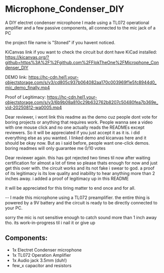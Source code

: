 # Microphone_Condenser_DIY
A DIY electret condenser microphone I made using a TL072 operational amplifier and a few passive components, all connected to the mic jack of a PC

the project file name is "Stoned" if you havent noticed.

KiCanvas link if you want to check the circuit but dont have KiCad installed: https://kicanvas.org/?github=https%3A%2F%2Fgithub.com%2FFlokTheOne%2FMicrophone_Condenser_DIY

DEMO link: https://hc-cdn.hel1.your-objectstorage.com/s/v3/cd805c937b064082aa170c003969f1e5fc8944d0_mic_demo_finally.mp4

Proof of Legitimacy: https://hc-cdn.hel1.your-objectstorage.com/s/v3/6b9b08a810c29b632762b8207c50480fea7b369e_vid-20250812-wa0005.mp4

Dear reviewer, i wont link this readme as the demo cuz people dont vote for boring projects or anything that requires work. People wanna see a video with one mouse click and no one actually reads the READMEs except reviewers. So it will be appreciated if you just accept it as it is. i did everything else as you wanted. I linked demo and kicanvas here and it should be okay now. But as i said before, people want one-click demos. boring readmes will only guarantee me 0/10 votes

Dear reviewer again. this has got rejected two times til now after waiting certification for almost a lot of time so please thats enough for now and just get this over with. the circuit works and its not fake i swear to god. a proof of its legitimacy is its low quality and inability to hear anything more than 2 inches away. i added a proof of legitimacy up in this README

 it will be appreciated for this tiring matter to end once and for all. 


-- I made this microphone using a TL072 preamplifier. the entire thing is powered by a 9V battery and the circuit is ready to be directly connected to your PC.

 sorry the mic is not sensitive enough to catch sound more than 1 inch away tho. its work-in-progress til i nail it or give up

## Components:
- 1x Electret Condenser microphone
- 1x TL072 Operation Amplifier
- 1x Audio jack 3.5mm (duh!)
- few_x capacitor and resistors

